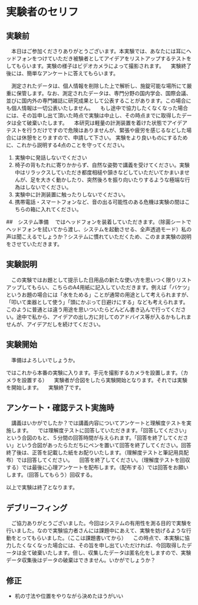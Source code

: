 # 実験者のセリフ
## 実験前
　本日はご参加くださりありがとうございます。本実験では、あなたには耳にヘッドフォンをつけていただき被験者としてアイデアをリストアップするテストをしてもらいます。実験の様子はビデオカメラによって撮影されます。
　実験終了後には、簡単なアンケートに答えてもらいます。

　測定されたデータは、個人情報を削除した上で解析し、施錠可能な場所にて厳重に保管します。なお、測定されたデータは、専門分野の国内学会、国際会議、並びに国内外の専門雑誌に研究成果として公表することがあります。この場合にも個人情報は一切公表いたしません。
　もし途中で協力したくなくなった場合には、その旨申し出て頂いた時点で実験は中止し、その時点までに取得したデータは全て破棄いたします。
　本研究は軽量の計測装置を着けた状態でアイデアテストを行うだけですので危険はありませんが、緊張や疲労を感じるなどした場合には休憩をとりますので、申請して下さい。
 実験をより良いものにするために、これから説明する4点のことを守ってください。

 1. 実験中に発話しないでください
 2. 椅子の背もたれに寄りかからず、自然な姿勢で講義を受けてください。実験中はリラックスしていただき都度相槌や頷きなどしていただいてかまいませんが、足を大きく動かしたり、突然後ろを振り向いたりするような極端な行為はしないでください。
 3. 実験中に計測装置に触ったりしないでください。
 4. 携帯電話・スマートフォンなど、音の出る可能性のある危機は実験の間はこちらの箱に入れてください。

##　システム準備
　ではヘッドフォンを装着していただきます。（除菌シートでヘッドフォンを拭いてから渡し、システムを起動させる、全声透過モード）私の声は聞こえるでしょうか？システムに慣れていただくため、このまま実験の説明をさせていただきます。
## 実験説明
　この実験ではお題として提示した日用品の新たな使い方を思いつく限りリストアップしてもらい、こちらのA4用紙に記入していただきます。例えば「バケツ」というお題の場合には「水をためる」ことが通常の用途として考えられますが、「叩いて楽器として使う」「頭にかぶって日避けにする」なども考えられます。このように普通とは違う用途を思いついたらどんどん書き込んで行ってください。途中で私から、アイデアの出し方に対してのアドバイス等が入るかもしれませんが、アイデアだしを続けてください。


## 実験開始

　準備はよろしいでしょうか。



ではこれから本番の実験に入ります。手元を撮影するカメラを設置します。（カメラを設置する）
　実験者が合図をしたら実験開始となります。それでは実験を開始します。
　実験終了です。

## アンケート・確認テスト実施時
　講義はいかがでしたか？では講義内容についてアンケートと理解度テストを実施します。
　では理解度テストに回答していただきます。「回答してください」という合図のもと、５分間の回答時間が与えられます。「回答を終了してください」という合図があったらただちにペンを置いて回答を終了してください。回答終了後は、正答を記載した紙をお配りいたします。（理解度テストと筆記用具配布）では回答してください。
　回答を終了してください。（理解度テストを回収する）では最後に心理アンケートを配布します。（配布する）では回答をお願いします。（回答してもらう）回収する。

以上で実験は終了となります。

## デブリーフィング
　ご協力ありがとうございました。今回はシステムの有用性を測る目的で実験を行いました。なので実験協力者さんには課題中にあえて、実験を妨げるような行動をとってもらいました。（ここは課題書いてから）
　この時点で、本実験に協力したくなくなった場合には、その旨を申し出ていただければ、今回取得したデータは全て破棄いたします。但し、収集したデータは匿名化をしますので、実験データ収集後はデータの破棄はできません。いかがでしょうか？

## 修正
- 机の寸法や位置をやりながら決めたほうがいい